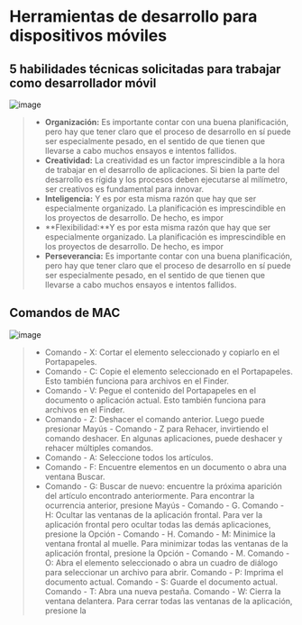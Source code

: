 # Herramientas de desarrollo para dispositivos móviles


##  5 habilidades técnicas solicitadas para trabajar como desarrollador móvil
 ![image](https://hrmcdn-13a1c.kxcdn.com/images/hr-sg/content-images/arina_nov_remote_working_wfh_pandemic_hybrid_work_123rf.jpg )
 
> - **Organización:** Es importante contar con una buena planificación, pero hay que tener claro que el proceso de desarrollo en sí puede ser especialmente pesado, en el sentido de que tienen que llevarse a cabo muchos ensayos e intentos fallidos. 
> - **Creatividad:** La creatividad es un factor imprescindible a la hora de trabajar en el desarrollo de aplicaciones. Si bien la parte del desarrollo es rígida y los procesos deben ejecutarse al milímetro, ser creativos es fundamental para innovar. 
> - **Inteligencia:** Y es por esta misma razón que hay que ser especialmente organizado. La planificación es imprescindible en los proyectos de desarrollo. De hecho, es impor
> - **Flexibilidad:**Y es por esta misma razón que hay que ser especialmente organizado. La planificación es imprescindible en los proyectos de desarrollo. De hecho, es impor
> - **Perseverancia:** Es importante contar con una buena planificación, pero hay que tener claro que el proceso de desarrollo en sí puede ser especialmente pesado, en el sentido de que tienen que llevarse a cabo muchos ensayos e intentos fallidos.


## Comandos de MAC
 ![image](https://s3.amazonaws.com/helpjuice-static/helpjuice_production%2Fuploads%2Fupload%2Fimage%2F7944%2Fdirect%2F1610958113191-Screenshot+2021-01-18+at+10.13.28.png)

> - Comando - X: Cortar el elemento seleccionado y copiarlo en el Portapapeles.
> - Comando - C: Copie el elemento seleccionado en el Portapapeles. Esto también funciona para archivos en el Finder.
> - Comando - V: Pegue el contenido del Portapapeles en el documento o aplicación actual. Esto también funciona para archivos en el Finder.
> - Comando - Z: Deshacer el comando anterior. Luego puede presionar Mayús - Comando - Z para Rehacer, invirtiendo el comando deshacer. En algunas aplicaciones, puede deshacer y rehacer múltiples comandos.
>-  Comando - A: Seleccione todos los artículos.
> - Comando - F: Encuentre elementos en un documento o abra una ventana Buscar.
> - Comando - G: Buscar de nuevo: encuentre la próxima aparición del artículo encontrado anteriormente. Para encontrar la ocurrencia anterior, presione Mayús - Comando - G.
> Comando - H: Ocultar las ventanas de la aplicación frontal. Para ver la aplicación frontal pero ocultar todas las demás aplicaciones, presione la Opción - Comando - H.
> Comando - M: Minimice la ventana frontal al muelle. Para minimizar todas las ventanas de la aplicación frontal, presione la Opción - Comando - M.
> Comando - O: Abra el elemento seleccionado o abra un cuadro de diálogo para seleccionar un archivo para abrir.
> Comando - P: Imprima el documento actual.
> Comando - S: Guarde el documento actual.
> Comando - T: Abra una nueva pestaña.
> Comando - W: Cierra la ventana delantera. Para cerrar todas las ventanas de la aplicación, presione la
